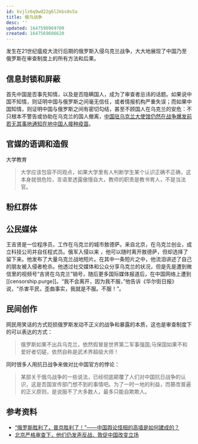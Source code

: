 ```yaml
---
id: kvjlz6q9wd22g6l2kbs0s5a
title: 俄乌战争
desc: ''
updated: 1647590969709
created: 1647569686620
---
```


发生在21世纪瘟疫大流行后期的俄罗斯入侵乌克兰战争，大大地展现了中国乃至俄罗斯在审查制度上的所有方法和后果。


## 信息封锁和屏蔽

首先中国是否事先知情，以及是否隐瞒国人，成为了审查者忌讳的话题。如果说中国不知情，则证明中国与俄罗斯之间毫无信任，或者情报机构严重失误；而如果中国知情，则证明中国与俄罗斯之间有密切勾结，甚至不顾国人在乌克兰的安危：不只根本不警告或协助在乌克兰的国人撤离，[中国驻乌克兰大使馆仍然在战争爆发前若无其事地通知在地中国人接种疫苗](https://web.archive.org/web/20220225112730/http://ua.china-embassy.org/lsfw/202202/t20220218_10643482.htm)。

## 官媒的语调和造假


大学教育
>大学应该包容不同观点，如果大学里有人判断学生某个认识正确不正确，这本身就很危险，言语里透露傲慢自大，教师的职责是教书育人，不是当法官。

## 粉红群体



## 公民媒体

王吉贤是一位程序员，工作在乌克兰的城市敖德萨。来自北京，在乌克兰创业，成立科技公司并自任程式员。俄军入侵以来 ，他可以随时离开敖德萨，但却选择了留下来。他发布了大量乌克兰战地短片。在其中一条短片之中，他流泪讲述了自己的朋友被入侵者枪杀。他透过社交媒体和公众分享乌克兰的状况，但是先是遭到微信里的视频号“吉贤在乌克兰”销号，随后更多国际媒体报道后，在中国网络上遭到[[censorship.purge]]。“我不会离开，因为我不服，”他告诉《华尔街日报》说，“杀害平民，歪曲事实，我就是不服。不服！”。


## 民间创作

网民用笑话的方式贬损俄罗斯发动不正义的战争和暴露的本质，这也是审查制度下的可以表达的方式：
> 俄罗斯如果不出兵乌克兰，依然假冒是世界第二军事强国;马保国如果不和爱好者切磋，依然自称是武术界超级大师！

同时很多人用抗日战争来做对比中国官方的悖论：
> 某部关于俄乌战争的一些说法，已经彻底颠覆了人们对中国抗日战争的认识，这是吾国宣传部门想不到的事情吧。为了一时一地的利益，而篡改普遍的正义原则，是说服不了大多数人，最多只能自欺欺人。

## 参考资料

- [“俄罗斯胜利了，普京胜利了！”——中国舆论怪相的高墙是如何建成的？](https://chinadigitaltimes.net/chinese/678542.html?utm_source=dlvr.it&utm_medium=twitter)
- [北京严格审查下，他们仍发声反战、敦促中国改变立场](https://cn.nytimes.com/china/20220321/china-ukraine-russia-dissent/)